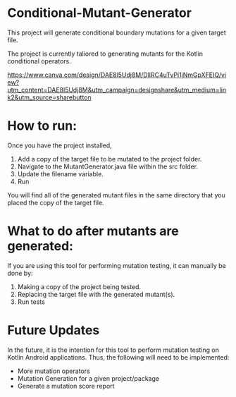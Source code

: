 # Conditional-Mutant-Generator
This project will generate conditional boundary mutations for a given target file.

The project is currently taliored to generating mutants for the Kotlin conditional operators.

https://www.canva.com/design/DAE8l5Udj8M/DllRC4uTvPi1jNmGpXFEIQ/view?utm_content=DAE8l5Udj8M&utm_campaign=designshare&utm_medium=link2&utm_source=sharebutton

# How to run:
Once you have the project installed,
1) Add a copy of the target file to be mutated to the project folder.
2) Navigate to the MutantGenerator.java file within the src folder.
3) Update the filename variable.
4) Run

You will find all of the generated mutant files in the same directory that you placed the copy of the target file.

# What to do after mutants are generated:
If you are using this tool for performing mutation testing, it can manually be done by:
1) Making a copy of the project being tested.
2) Replacing the target file with the generated mutant(s). 
3) Run tests


# Future Updates
In the future, it is the intention for this tool to perform mutation testing on Kotlin Android applications.
Thus, the following will need to be implemented:
* More mutation operators
* Mutation Generation for a given project/package
* Generate a mutation score report
